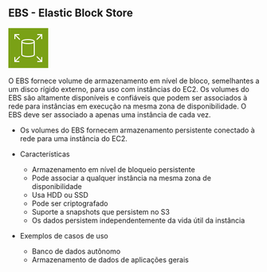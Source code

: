 ## EBS - Elastic Block Store
![AWS EBS](/aws/icon/aws-ebs.png)

O EBS fornece volume de armazenamento em nível de bloco, semelhantes a um disco rígido externo, para uso com instâncias do EC2. Os volumes do EBS são altamente disponíveis e confiáveis que podem ser associados à rede para instâncias em execução na mesma zona de disponibilidade.
O EBS deve ser associado a apenas uma instância de cada vez.

- Os volumes do EBS fornecem armazenamento persistente conectado à rede para uma instância do EC2.

- Características
  - Armazenamento em nível de bloqueio persistente
  - Pode associar a qualquer instância na mesma zona de disponibilidade
  - Usa HDD ou SSD
  - Pode ser criptografado
  - Suporte a snapshots que persistem no S3
  - Os dados persistem independentemente da vida útil da instância

- Exemplos de casos de uso
  - Banco de dados autônomo
  - Armazenamento de dados de aplicações gerais